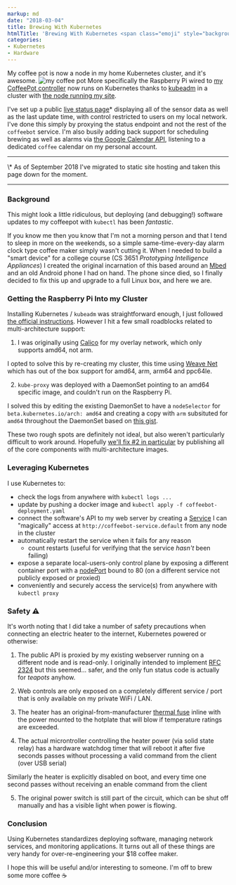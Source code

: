 ```yaml
---
markup: md
date: "2018-03-04"
title: Brewing With Kubernetes
htmlTitle: 'Brewing With Kubernetes <span class="emoji" style="background-image:url(/images/emoji/emoji_u2615.png)" title=":coffee:">:coffee:</span>'
categories:
- Kubernetes
- Hardware
---
```


My coffee pot is now a node in my home Kubernetes cluster, and it's awesome.
<img src="/images/coffeebot_25pct.jpg" title="my coffee pot"></img>
More specifically the Raspberry Pi wired to [my CoffeePot controller](https://github.com/bentheelder/mrcoffeebot) now runs on Kubernetes thanks to [kubeadm](https://kubernetes.io/docs/setup/independent/create-cluster-kubeadm/) in a cluster with [the node running my site](/posts/migrating-my-site-to-kubernetes).

I've set up a public <a href="/projects/coffee">live status page</a>* displaying all of the sensor data as well as the last update time, with control restricted to users on my local network. I've done this simply by proxying the status endpoint and not the rest of the `coffeebot` service. I'm also busily adding back support for scheduling brewing as well as alarms via [the Google Calendar API](https://developers.google.com/google-apps/calendar/quickstart/go), listening to a dedicated `coffee` calendar on my personal account.

<hr>
\* As of September 2018 I've migrated to static site hosting and taken this page down for the moment.
<hr>

### Background

This might look a little ridiculous, but deploying (and debugging!) software updates to my coffeepot with `kubectl` has been *fantastic*.

If you know me then you know that I'm not a morning person and that I tend to sleep in more on the weekends, so a simple same-time-every-day alarm clock type coffee maker simply wasn't cutting it. When I needed to build a "smart device" for a college course (CS 3651 *Prototyping Intelligence Appliances*) I created the original incarnation of this based around an [Mbed](https://www.mbed.com/en/) and an old Android phone I had on hand. The phone since died, so I finally decided to fix this up and upgrade to a full Linux box, and here we are.


### Getting the Raspberry Pi Into my Cluster

Installing Kubernetes / `kubeadm` was straightforward enough, I just followed [the official instructions](https://kubernetes.io/docs/setup/independent/install-kubeadm/). However I hit a few small roadblocks related to multi-architecture support:

1) I was originally using [Calico](https://www.projectcalico.org/) for my overlay network, which only supports amd64, not arm.

I opted to solve this by re-creating my cluster, this time using [Weave Net](https://www.weave.works/docs/net/latest/overview/) which has out of the box support for amd64, arm, arm64 and ppc64le.

2) `kube-proxy` was deployed with a DaemonSet pointing to an amd64 specific image, and couldn't run on the Raspberry Pi.

I solved this by editing the existing DaemonSet to have a `nodeSelector` for `beta.kubernetes.io/arch: amd64` and creating a copy with `arm` subsituted for `amd64` throughout the DaemonSet based on [this gist](https://gist.github.com/squidpickles/dda268d9a444c600418da5e1641239af).

These two rough spots are definitely not ideal, but also weren't particularly difficult to work around. Hopefully [we'll fix #2 in particular](https://github.com/kubernetes/kubeadm/issues/51) by publishing all of the core components with multi-architecture images.

### Leveraging Kubernetes

I use Kubernetes to:

- check the logs from anywhere with `kubectl logs ...`
- update by pushing a docker image and `kubectl apply -f coffeebot-deployment.yaml`
- connect the software's API to my web server by creating a [Service](https://kubernetes.io/docs/concepts/services-networking/service/) I can "magically" access at `http://coffeebot-service.default` from any node in the cluster
- automatically restart the service when it fails for any reason
  - count restarts (useful for verifying that the service *hasn't* been failing)
- expose a separate local-users-only control plane by exposing a different container port with a [nodePort](https://kubernetes.io/docs/concepts/services-networking/service/#type-nodeport) bound to 80 (on a different service not publicly exposed or proxied)
- conveniently and securely access the service(s) from anywhere with `kubectl proxy`


### Safety ⚠️

It's worth noting that I did take a number of safety precautions when connecting an electric heater to the internet, Kubernetes powered or otherwise:

1) The public API is proxied by my existing webserver running on a different node and is read-only. I originally intended to implement [RFC 2324](https://www.ietf.org/rfc/rfc2324.txt) but this seemed... safer, and the only fun status code is actually for *teapots* anyhow.

2) Web controls are only exposed on a completely different service / port that is only available on my private WiFi / LAN.

3) The heater has an original-from-manufacturer [thermal fuse](https://en.wikipedia.org/wiki/Thermal_cutoff#Thermal_fuse) inline with the power mounted to the hotplate that will blow if temperature ratings are exceeded.

4) The actual microntroller controlling the heater power (via solid state relay) has a hardware watchdog timer that will reboot it after five seconds passes without processing a valid command from the client (over USB serial)

Similarly the heater is explicitly disabled on boot, and every time one second passes without receiving an enable command from the client

5) The original power switch is still part of the circuit, which can be shut off manually and has a visible light when power is flowing.

### Conclusion

Using Kubernetes standardizes deploying software, managing network services, and monitoring applications. It turns out all of these things are very handy for over-re-engineering your $18 coffee maker.

I hope this will be useful and/or interesting to someone. I'm off to brew some more coffee <span class="emoji" style="background-image:url(/images/emoji/emoji_u2615.png)" title=":coffee:">:coffee:</span>
